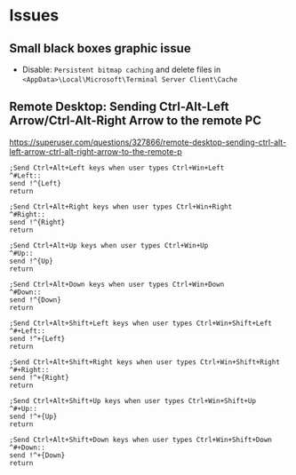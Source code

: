 
# Issues

## Small black boxes graphic issue
- Disable: `Persistent bitmap caching` and delete files in `<AppData>\Local\Microsoft\Terminal Server Client\Cache`


## Remote Desktop: Sending Ctrl-Alt-Left Arrow/Ctrl-Alt-Right Arrow to the remote PC
https://superuser.com/questions/327866/remote-desktop-sending-ctrl-alt-left-arrow-ctrl-alt-right-arrow-to-the-remote-p

    ;Send Ctrl+Alt+Left keys when user types Ctrl+Win+Left
    ^#Left::
    send !^{Left}
    return

    ;Send Ctrl+Alt+Right keys when user types Ctrl+Win+Right
    ^#Right::
    send !^{Right}
    return

    ;Send Ctrl+Alt+Up keys when user types Ctrl+Win+Up
    ^#Up::
    send !^{Up}
    return

    ;Send Ctrl+Alt+Down keys when user types Ctrl+Win+Down
    ^#Down::
    send !^{Down}
    return

    ;Send Ctrl+Alt+Shift+Left keys when user types Ctrl+Win+Shift+Left
    ^#+Left::
    send !^+{Left}
    return

    ;Send Ctrl+Alt+Shift+Right keys when user types Ctrl+Win+Shift+Right
    ^#+Right::
    send !^+{Right}
    return

    ;Send Ctrl+Alt+Shift+Up keys when user types Ctrl+Win+Shift+Up
    ^#+Up::
    send !^+{Up}
    return

    ;Send Ctrl+Alt+Shift+Down keys when user types Ctrl+Win+Shift+Down
    ^#+Down::
    send !^+{Down}
    return
